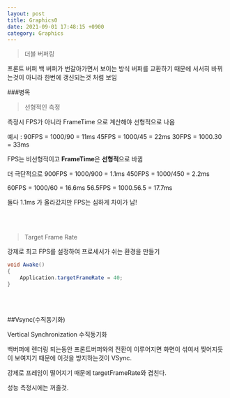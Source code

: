 ```yaml
---
layout: post
title: Graphics0
date: 2021-09-01 17:48:15 +0900
category: Graphics
---
```


> 더블 버퍼링

프론트 버퍼  백 버퍼가 번갈아가면서 보이는 방식
버퍼를 교환하기 때문에 서서히 바뀌는것이 아니라 한번에 갱신되는것 처럼 보임

###병목

> 선형적인 측정

측정시 FPS가 아니라 FrameTime 으로 계산해야 선형적으로 나옴

예시 : 
90FPS = 1000/90 = 11ms
45FPS = 1000/45 = 22ms
30FPS = 1000.30 = 33ms

FPS는 비선형적이고 **FrameTime**은 **선형적**으로 바뀜

더 극단적으로
900FPS = 1000/900 = 1.1ms
450FPS = 1000/450 = 2.2ms

60FPS = 1000/60 = 16.6ms
56.5FPS = 1000.56.5 = 17.7ms

둘다 1.1ms 가 올라갔지만 FPS는 심하게 차이가 남!

<br><br>

>Target Frame Rate

강제로 최고 FPS를 설정하여 프로세서가 쉬는 환경을 만들기

```csharp
void Awake()
{
    Application.targetFrameRate = 40;
}
```



<br><br>

##Vsync(수직동기화)

Vertical Synchronization 수직동기화

백버퍼에 렌더링 되는동안 프론트버퍼와의 전환이 이루어지면
화면이 섞여서 찢어지듯이 보여지기 때문에 이것을 방지하는것이 VSync.

강제로 프레임이 떨어지기 때문에 targetFrameRate와 겹친다.

성능 측정시에는 꺼줄것.
